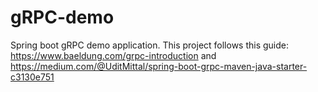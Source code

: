  # gRPC-demo
Spring boot gRPC demo application. This project follows this guide: https://www.baeldung.com/grpc-introduction and https://medium.com/@UditMittal/spring-boot-grpc-maven-java-starter-c3130e751